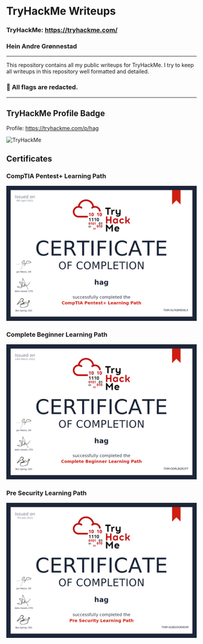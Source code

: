 # TryHackMe Writeups

### TryHackMe: https://tryhackme.com/
### Hein Andre Grønnestad

---

This repository contains all my public writeups for TryHackMe. I try to keep all writeups in this repository well formatted and detailed.

### 🚩 **All flags are redacted.**

---

## TryHackMe Profile Badge
Profile: https://tryhackme.com/p/hag

<img src="https://tryhackme-badges.s3.amazonaws.com/hag.png" alt="TryHackMe">


## Certificates

### CompTIA Pentest+ Learning Path
![](certificates/THM-XLFKBMD9LX.png "")

### Complete Beginner Learning Path
![](certificates/THM-D0RLBQR2FF.png "")

### Pre Security Learning Path
![](certificates/THM-SGBGOOKNVM.png "")
